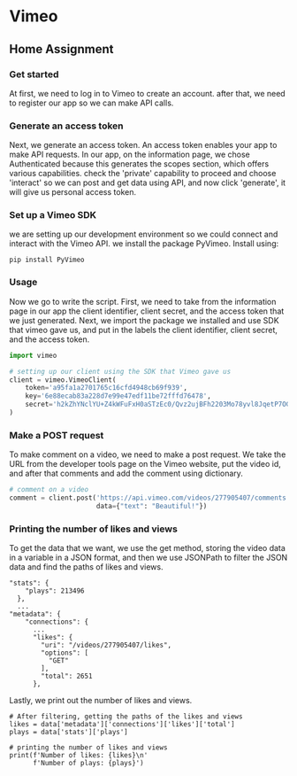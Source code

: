 # Vimeo
## Home Assignment

### Get started
At first, we need to log in to Vimeo to create an account.
after that, we need to register our app so we can make API calls.

### Generate an access token
Next, we generate an access token. An access token enables your app to make API requests.
In our app, on the information page, we chose Authenticated because this generates the scopes section, which offers various capabilities. check the 'private' capability to proceed and choose 'interact' so we can post and get data using API, and now click 'generate', it will give us personal access token.

### Set up a Vimeo SDK
we are setting up our development environment so we could connect and interact with the Vimeo API.
we install the package PyVimeo. Install using:
```terminal
pip install PyVimeo
```

### Usage
Now we go to write the script.
First, we need to take from the information page in our app the client identifier, client secret, and the access token that we just generated.
Next, we import the package we installed and use SDK that vimeo gave us, and put in the labels the client identifier, client secret, and the access token. 
```python
import vimeo

# setting up our client using the SDK that Vimeo gave us
client = vimeo.VimeoClient(
    token='a95fa1a2701765c16cfd4948cb69f939',
    key='6e88ecab83a228d7e99e47edf11be72fffd76478',
    secret='h2kZhYNclYU+Z4kWFuFxH0aSTzEc0/Qvz2ujBFh2203Mo78yvl8JqetP7OGg+5Zi2LFQDoBlWiSj7ezVg9h+hekbf5ZoXKdgj0feIYj8Pb7CZI6YhFCL984NRlhM3OSC'
)
```

### Make a POST request
To make comment on a video, we need to make a post request.
We take the URL from the developer tools page on the Vimeo website, put the video id, and after that comments and add the comment using dictionary.

```python
# comment on a video
comment = client.post('https://api.vimeo.com/videos/277905407/comments',
                      data={"text": "Beautiful!"})
```
### Printing the number of likes and views
To get the data that we want, we use the get method, storing the video data in a variable in a JSON format, and then we use JSONPath to filter the JSON data and find the paths of likes and views.

```
"stats": {
    "plays": 213496
  },
  ...
"metadata": {
    "connections": {
      ...
      "likes": {
        "uri": "/videos/277905407/likes",
        "options": [
          "GET"
        ],
        "total": 2651
      },
```

Lastly, we print out the number of likes and views.

```
# After filtering, getting the paths of the likes and views
likes = data['metadata']['connections']['likes']['total']
plays = data['stats']['plays']

# printing the number of likes and views
print(f'Number of likes: {likes}\n'
      f'Number of plays: {plays}')
```
